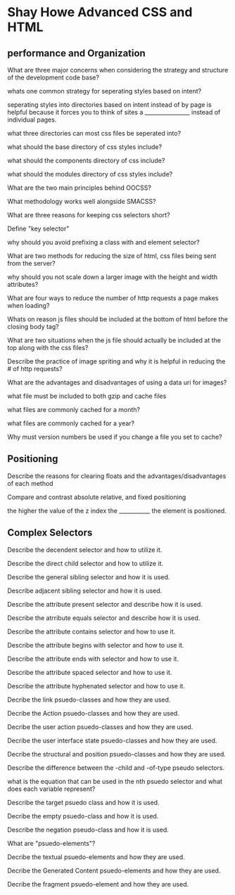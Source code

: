 # Shay Howe Advanced CSS and HTML

## performance and Organization

What are three major concerns when considering the strategy and structure of the development code base?

whats one common strategy for seperating styles based on intent?

seperating styles into directories based on intent instead of by page is helpful because it forces you to 
think of sites a ________________ instead of individual pages.

what three directories can most css files be seperated into?

what should the base directory of css styles include?

what should the components directory of css include?

what should the modules directory of css styles include?

What are the two main principles behind OOCSS?

What methodology works well alongside SMACSS?

What are three reasons for keeping css selectors short?

Define "key selector"

why should you avoid prefixing a class with and element selector?

What are two methods for reducing the size of html, css files being sent from the server?

why should you not scale down a larger image with the height and width attributes?

What are four ways to reduce the number of http requests a page makes when loading?

Whats on reason js files should be included at the bottom of html before the closing body tag?

What are two situations when the js file should actually be included at the top along with the css files?

Describe the practice of image spriting and why it is helpful in reducing the # of http requests?

What are the advantages and disadvantages of using a data uri for images?

what file must be included to both gzip and cache files

what files are commonly cached for a month?

what files are commonly cached for a year?

Why must version numbers be used if you change a file you set to cache?


## Positioning

Describe the reasons for clearing floats and the advantages/disadvantages of each method

Compare and contrast absolute relative, and fixed positioning

the higher the value of the z index the ___________ the element is positioned.

## Complex Selectors

Describe the decendent selector and how to utilize it.

Describe the direct child selector and how to utilize it.

Describe the general sibling selector and how it is used.

Describe adjacent sibling selector and how it is used.

Describe the attribute present selector and describe how it is used.

Describe the atrribute equals selector and describe how it is used.

Describe the attribute contains selector and how to use it.

Describe the attribute begins with selector and how to use it.

Describe the attribute ends with selector and how to use it.

Describe the attribute spaced selector and how to use it.

Describe the attribute hyphenated selector and how to use it.

Decribe the link psuedo-classes and how they are used.

Decribe the Action psuedo-classes and how they are used.

Decribe the user action psuedo-classes and how they are used.

Decribe the user interface state psuedo-classes and how they are used.

Decribe the structural and position psuedo-classes and how they are used.

Describe the difference between the -child and -of-type pseudo selectors.

what is the equation that can be used in the nth psuedo selector and what does each variable represent?

Describe the target psuedo class and how it is used.

Decribe the empty psuedo-class and how it is used.

Describe the negation pseudo-class and how it is used.

What are "psuedo-elements"?

Decribe the textual psuedo-elements and how they are used.

Decribe the Generated Content psuedo-elements and how they are used.

Decribe the fragment psuedo-element and how they are used.
## 
